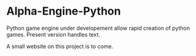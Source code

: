 # Alpha-Engine-Python
Python game engine under developement allow rapid creation of python games. Present version handles text.

A small website on this project is to come.
